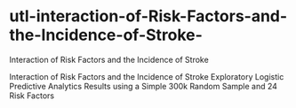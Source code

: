 # utl-interaction-of-Risk-Factors-and-the-Incidence-of-Stroke-
Interaction of Risk Factors and the Incidence of Stroke


Interaction of Risk Factors and the Incidence of Stroke
 Exploratory Logistic Predictive Analytics 
 Results using a Simple 300k Random Sample
 and 24 Risk Factors
